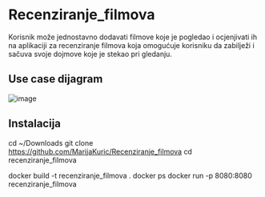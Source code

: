 # Recenziranje_filmova

 Korisnik može jednostavno dodavati filmove koje je pogledao i ocjenjivati ih na aplikaciji za recenziranje filmova koja omogućuje korisniku da zabilježi i sačuva svoje dojmove koje je stekao pri gledanju.
## Use case dijagram

![image](https://github.com/MarijaKuric/Recenziranje_filmova/assets/159777612/28745638-c5e1-4ecf-a244-9b29af16425b)

## Instalacija
cd ~/Downloads
git clone https://github.com/MarijaKuric/Recenziranje_filmova
cd recenziranje_filmova

docker build -t recenziranje_filmova .
docker ps
docker run -p 8080:8080 recenziranje_filmova

